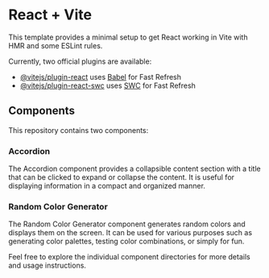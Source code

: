 # React + Vite

This template provides a minimal setup to get React working in Vite with HMR and some ESLint rules.

Currently, two official plugins are available:

- [@vitejs/plugin-react](https://github.com/vitejs/vite-plugin-react/blob/main/packages/plugin-react/README.md) uses [Babel](https://babeljs.io/) for Fast Refresh
- [@vitejs/plugin-react-swc](https://github.com/vitejs/vite-plugin-react-swc) uses [SWC](https://swc.rs/) for Fast Refresh

## Components

This repository contains two components:

### Accordion

The Accordion component provides a collapsible content section with a title that can be clicked to expand or collapse the content. It is useful for displaying information in a compact and organized manner.

### Random Color Generator

The Random Color Generator component generates random colors and displays them on the screen. It can be used for various purposes such as generating color palettes, testing color combinations, or simply for fun.

Feel free to explore the individual component directories for more details and usage instructions.
